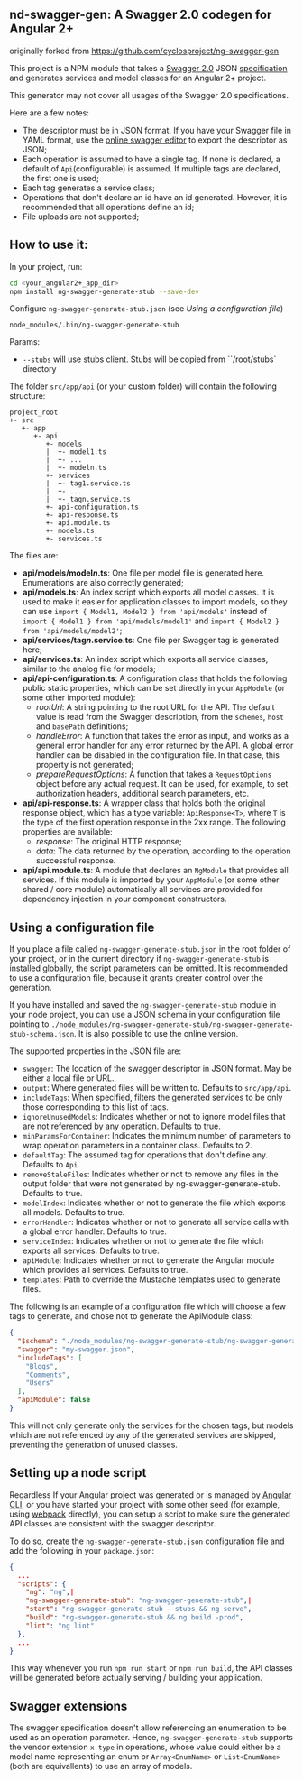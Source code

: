 nd-swagger-gen: A Swagger 2.0 codegen for Angular 2+
---

originally forked from https://github.com/cyclosproject/ng-swagger-gen

This project is a NPM module that takes a [Swagger 2.0](http://swagger.io/)
JSON [specification](http://swagger.io/specification/) and generates services
and model classes for an Angular 2+ project.

This generator may not cover all usages of the Swagger 2.0 specifications.

Here are a few notes:

- The descriptor must be in JSON format. If you have your Swagger file in
  YAML format, use the [online swagger editor](http://editor.swagger.io) to
  export the descriptor as JSON;
- Each operation is assumed to have a single tag. If none is declared, a default
  of `Api`(configurable) is assumed. If multiple tags are declared, the first
  one is used;
- Each tag generates a service class;
- Operations that don't declare an id have an id generated. However, it is
  recommended that all operations define an id;
- File uploads are not supported;

## How to use it:
In your project, run:
```bash
cd <your_angular2+_app_dir>
npm install ng-swagger-generate-stub --save-dev
```

Configure `ng-swagger-generate-stub.json` (see _Using a configuration file_)

```
node_modules/.bin/ng-swagger-generate-stub
```
Params:

- `--stubs` will use stubs client. Stubs will be copied from ``/root/stubs` directory

The folder `src/app/api` (or your custom folder) will contain the following
structure:

```
project_root
+- src
   +- app
      +- api
         +- models
         |  +- model1.ts
         |  +- ...
         |  +- modeln.ts
         +- services
         |  +- tag1.service.ts
         |  +- ...
         |  +- tagn.service.ts
         +- api-configuration.ts
         +- api-response.ts
         +- api.module.ts
         +- models.ts
         +- services.ts
```

The files are:

- **api/models/model*n*.ts**: One file per model file is generated here.
  Enumerations are also correctly generated;
- **api/models.ts**: An index script which exports all model classes. It is
  used to make it easier for application classes to import models, so they can
  use `import { Model1, Model2 } from 'api/models'` instead of
  `import { Model1 } from 'api/models/model1'` and
  `import { Model2 } from 'api/models/model2'`;
- **api/services/tag*n*.service.ts**: One file per Swagger tag is generated
  here;
- **api/services.ts**: An index script which exports all service classes,
  similar to the analog file for models;
- **api/api-configuration.ts**: A configuration class that holds the following
  public static properties, which can be set directly in your `AppModule` (or
  some other imported module):
  - *rootUrl*: A string pointing to the root URL for the API. The default value
    is read from the Swagger description, from the `schemes`, `host` and
    `basePath` definitions;
  - *handleError*: A function that takes the error as input, and works as a
    general error handler for any error returned by the API. A global error
    handler can be disabled in the configuration file. In that case, this
    property is not generated;
  - *prepareRequestOptions*: A function that takes a `RequestOptions` object
    before any actual request. It can be used, for example, to set authorization
    headers, additional search parameters, etc.
- **api/api-response.ts**: A wrapper class that holds both the original response
  object, which has a type variable: `ApiResponse<T>`, where `T` is the type of
  the first operation response in the 2xx range. The following properties are
  available:
  - *response*: The original HTTP response;
  - *data*: The data returned by the operation, according to the operation
    successful response.
- **api/api.module.ts**: A module that declares an `NgModule` that provides all
  services. If this module is imported by your `AppModule` (or some other
  shared / core module) automatically all services are provided for dependency
  injection in your component constructors.

## Using a configuration file
If you place a file called `ng-swagger-generate-stub.json` in the root folder of your
project, or in the current directory if `ng-swagger-generate-stub` is installed globally,
the script parameters can be omitted. It is recommended to use a configuration
file, because it grants greater control over the generation.

If you have installed and saved the `ng-swagger-generate-stub` module in your node
project, you can use a JSON schema in your configuration file pointing to
`./node_modules/ng-swagger-generate-stub/ng-swagger-generate-stub-schema.json`.
It is also possible to use the online version.

The supported properties in the JSON file are:

- `swagger`: The location of the swagger descriptor in JSON format.
  May be either a local file or URL.
- `output`: Where generated files will be written to. Defaults to `src/app/api`.
- `includeTags`: When specified, filters the generated services to be only
  those corresponding to this list of tags.
- `ignoreUnusedModels`: Indicates whether or not to ignore model files that are
  not referenced by any operation. Defaults to true.
- `minParamsForContainer`: Indicates the minimum number of parameters to wrap
  operation parameters in a container class. Defaults to 2.
- `defaultTag`: The assumed tag for operations that don't define any.
  Defaults to `Api`.
- `removeStaleFiles`: Indicates whether or not to remove any files in the
  output folder that were not generated by ng-swagger-generate-stub. Defaults to true.
- `modelIndex`: Indicates whether or not to generate the file which exports all
  models. Defaults to true.
- `errorHandler`: Indicates whether or not to generate all service calls with a
  global error handler. Defaults to true.
- `serviceIndex`: Indicates whether or not to generate the file which exports
  all services. Defaults to true.
- `apiModule`: Indicates whether or not to generate the Angular module which
  provides all services. Defaults to true.
- `templates`: Path to override the Mustache templates used to generate files.

The following is an example of a configuration file which will choose a few
tags to generate, and chose not to generate the ApiModule class:
```json
{
  "$schema": "./node_modules/ng-swagger-generate-stub/ng-swagger-generate-stub-schema.json",
  "swagger": "my-swagger.json",
  "includeTags": [
    "Blogs",
    "Comments",
    "Users"
  ],
  "apiModule": false
}
```

This will not only generate only the services for the chosen tags, but models
which are not referenced by any of the generated services are skipped,
preventing the generation of unused classes.

## Setting up a node script
Regardless If your Angular project was generated or is managed by
[Angular CLI](https://cli.angular.io/), or you have started your project with
some other seed (for example, using [webpack](https://webpack.js.org/)
directly), you can setup a script to make sure the generated API classes are
consistent with the swagger descriptor.

To do so, create the `ng-swagger-generate-stub.json` configuration file and add the
following in your `package.json`:
```json
{
  ...
  "scripts": {
    "ng": "ng",|
    "ng-swagger-generate-stub": "ng-swagger-generate-stub",|
    "start": "ng-swagger-generate-stub --stubs && ng serve",
    "build": "ng-swagger-generate-stub && ng build -prod",
    "lint": "ng lint"
  },
  ...
}
```
This way whenever you run `npm run start` or `npm run build`, the API classes
will be generated before actually serving / building your application.

## Swagger extensions
The swagger specification doesn't allow referencing an enumeration to be used
as an operation parameter. Hence, `ng-swagger-generate-stub` supports the vendor
extension `x-type` in operations, whose value could either be a model name
representing an enum or `Array<EnumName>` or `List<EnumName>` (both are
equivallents) to use an array of models.
